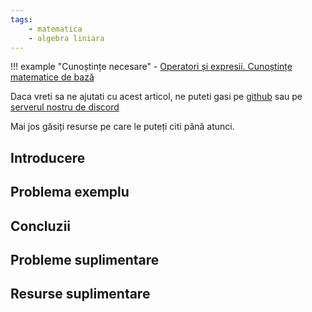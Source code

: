 ```yaml
---
tags:
    - matematica
    - algebra liniara
---
```


!!! example "Cunoștințe necesare"
    - [Operatori și expresii. Cunoștințe matematice de bază](../cppintro/basic-math.md)

Daca vreti sa ne ajutati cu acest articol, ne puteti gasi pe
[github](https://github.com/roalgo-discord/arhiva-educationala) sau pe [serverul
nostru de discord](https://discord.gg/vdDRSmg3fC)

Mai jos găsiți resurse pe care le puteți citi până atunci.

## Introducere

## Problema exemplu

## Concluzii

## Probleme suplimentare

## Resurse suplimentare
